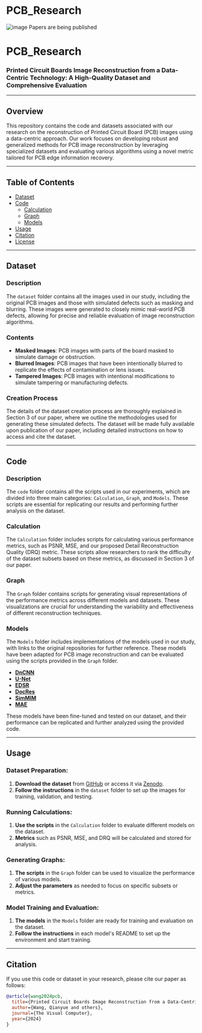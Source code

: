 # PCB_Research
![image](https://github.com/user-attachments/assets/8d17573a-5b64-4a22-ad62-d699020f917e)
Papers are being published

# **PCB_Research**

### **Printed Circuit Boards Image Reconstruction from a Data-Centric Technology: A High-Quality Dataset and Comprehensive Evaluation**

---

## **Overview**
This repository contains the code and datasets associated with our research on the reconstruction of Printed Circuit Board (PCB) images using a data-centric approach. Our work focuses on developing robust and generalized methods for PCB image reconstruction by leveraging specialized datasets and evaluating various algorithms using a novel metric tailored for PCB edge information recovery.

---

## **Table of Contents**

- [Dataset](#dataset)
- [Code](#code)
  - [Calculation](#calculation)
  - [Graph](#graph)
  - [Models](#models)
- [Usage](#usage)
- [Citation](#citation)
- [License](#license)

---

## **Dataset**

### **Description**
The `dataset` folder contains all the images used in our study, including the original PCB images and those with simulated defects such as masking and blurring. These images were generated to closely mimic real-world PCB defects, allowing for precise and reliable evaluation of image reconstruction algorithms.

### **Contents**

- **Masked Images**: PCB images with parts of the board masked to simulate damage or obstruction.
- **Blurred Images**: PCB images that have been intentionally blurred to replicate the effects of contamination or lens issues.
- **Tampered Images**: PCB images with intentional modifications to simulate tampering or manufacturing defects.

### **Creation Process**
The details of the dataset creation process are thoroughly explained in Section 3 of our paper, where we outline the methodologies used for generating these simulated defects. The dataset will be made fully available upon publication of our paper, including detailed instructions on how to access and cite the dataset.

---

## **Code**

### **Description**
The `code` folder contains all the scripts used in our experiments, which are divided into three main categories: `Calculation`, `Graph`, and `Models`. These scripts are essential for replicating our results and performing further analysis on the dataset.

### **Calculation**
The `Calculation` folder includes scripts for calculating various performance metrics, such as PSNR, MSE, and our proposed Detail Reconstruction Quality (DRQ) metric. These scripts allow researchers to rank the difficulty of the dataset subsets based on these metrics, as discussed in Section 3 of our paper.

### **Graph**
The `Graph` folder contains scripts for generating visual representations of the performance metrics across different models and datasets. These visualizations are crucial for understanding the variability and effectiveness of different reconstruction techniques.

### **Models**
The `Models` folder includes implementations of the models used in our study, with links to the original repositories for further reference. These models have been adapted for PCB image reconstruction and can be evaluated using the scripts provided in the `Graph` folder.

- **[DnCNN](https://github.com/cszn/DnCNN)**
- **[U-Net](https://github.com/milesial/Pytorch-UNet)**
- **[EDSR](https://github.com/thstkdgus35/EDSR-PyTorch)**
- **[DocRes](https://github.com/ZZZHANG-jx/DocRes)**
- **[SimMIM](https://github.com/microsoft/SimMIM)**
- **[MAE](https://github.com/facebookresearch/mae)**

These models have been fine-tuned and tested on our dataset, and their performance can be replicated and further analyzed using the provided code.

---

## **Usage**

### **Dataset Preparation:**

1. **Download the dataset** from [GitHub](https://github.com/Wangq180/PCB_Research.git) or access it via [Zenodo](https://doi.org/10.5281/zenodo.13380713).
2. **Follow the instructions** in the `dataset` folder to set up the images for training, validation, and testing.

### **Running Calculations:**

1. **Use the scripts** in the `Calculation` folder to evaluate different models on the dataset.
2. **Metrics** such as PSNR, MSE, and DRQ will be calculated and stored for analysis.

### **Generating Graphs:**

1. **The scripts** in the `Graph` folder can be used to visualize the performance of various models.
2. **Adjust the parameters** as needed to focus on specific subsets or metrics.

### **Model Training and Evaluation:**

1. **The models** in the `Models` folder are ready for training and evaluation on the dataset.
2. **Follow the instructions** in each model's README to set up the environment and start training.

---

## **Citation**

If you use this code or dataset in your research, please cite our paper as follows:

```bibtex
@article{wang2024pcb,
  title={Printed Circuit Boards Image Reconstruction from a Data-Centric Technology: A High-Quality Dataset and Comprehensive Evaluation},
  author={Wang, Qianyue and others},
  journal={The Visual Computer},
  year={2024}
}

